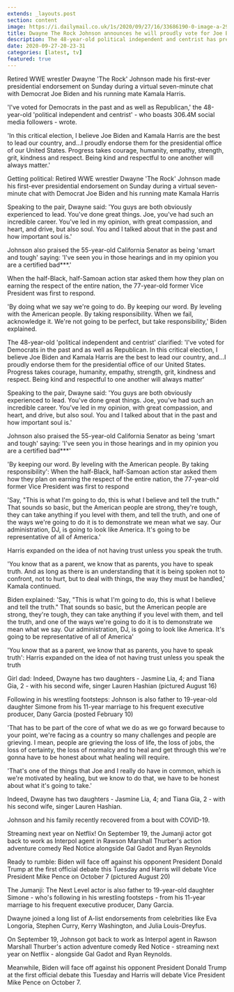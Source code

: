```yaml
---
extends: _layouts.post
section: content
image: https://i.dailymail.co.uk/1s/2020/09/27/16/33686190-0-image-a-29_1601221991653.jpg 
title: Dwayne The Rock Johnson announces he will proudly vote for Joe Biden and Kamala Harris 
description: The 48-year-old political independent and centrist has previously voted for both Democrats and Republicans 
date: 2020-09-27-20-23-31 
categories: [latest, tv] 
featured: true 
--- 
```

Retired WWE wrestler Dwayne 'The Rock' Johnson made his first-ever presidential endorsement on Sunday during a virtual seven-minute chat with Democrat Joe Biden and his running mate Kamala Harris.

'I've voted for Democrats in the past and as well as Republican,' the 48-year-old 'political independent and centrist' - who boasts 306.4M social media followers - wrote.

'In this critical election, I believe Joe Biden and Kamala Harris are the best to lead our country, and...I proudly endorse them for the presidential office of our United States. Progress takes courage, humanity, empathy, strength, grit, kindness and respect. Being kind and respectful to one another will always matter.'

Getting political: Retired WWE wrestler Dwayne 'The Rock' Johnson made his first-ever presidential endorsement on Sunday during a virtual seven-minute chat with Democrat Joe Biden and his running mate Kamala Harris

Speaking to the pair, Dwayne said: 'You guys are both obviously experienced to lead. You've done great things. Joe, you've had such an incredible career. You've led in my opinion, with great compassion, and heart, and drive, but also soul. You and I talked about that in the past and how important soul is.'

Johnson also praised the 55-year-old California Senator as being 'smart and tough' saying: 'I've seen you in those hearings and in my opinion you are a certified bad***.'

When the half-Black, half-Samoan action star asked them how they plan on earning the respect of the entire nation, the 77-year-old former Vice President was first to respond.

'By doing what we say we're going to do. By keeping our word. By leveling with the American people. By taking responsibility. When we fail, acknowledge it. We're not going to be perfect, but take responsibility,' Biden explained.

The 48-year-old 'political independent and centrist' clarified: 'I've voted for Democrats in the past and as well as Republican. In this critical election, I believe Joe Biden and Kamala Harris are the best to lead our country, and...I proudly endorse them for the presidential office of our United States. Progress takes courage, humanity, empathy, strength, grit, kindness and respect. Being kind and respectful to one another will always matter'

Speaking to the pair, Dwayne said: 'You guys are both obviously experienced to lead. You've done great things. Joe, you've had such an incredible career. You've led in my opinion, with great compassion, and heart, and drive, but also soul. You and I talked about that in the past and how important soul is.'

Johnson also praised the 55-year-old California Senator as being 'smart and tough' saying: 'I've seen you in those hearings and in my opinion you are a certified bad***'

'By keeping our word. By leveling with the American people. By taking responsibility': When the half-Black, half-Samoan action star asked them how they plan on earning the respect of the entire nation, the 77-year-old former Vice President was first to respond

'Say, "This is what I'm going to do, this is what I believe and tell the truth." That sounds so basic, but the American people are strong, they're tough, they can take anything if you level with them, and tell the truth, and one of the ways we're going to do it is to demonstrate we mean what we say. Our administration, DJ, is going to look like America. It's going to be representative of all of America.'

Harris expanded on the idea of not having trust unless you speak the truth.

'You know that as a parent, we know that as parents, you have to speak truth. And as long as there is an understanding that it is being spoken not to confront, not to hurt, but to deal with things, the way they must be handled,' Kamala continued.

Biden explained: 'Say, "This is what I'm going to do, this is what I believe and tell the truth." That sounds so basic, but the American people are strong, they're tough, they can take anything if you level with them, and tell the truth, and one of the ways we're going to do it is to demonstrate we mean what we say. Our administration, DJ, is going to look like America. It's going to be representative of all of America'

'You know that as a parent, we know that as parents, you have to speak truth': Harris expanded on the idea of not having trust unless you speak the truth

Girl dad: Indeed, Dwayne has two daughters - Jasmine Lia, 4; and Tiana Gia, 2 - with his second wife, singer Lauren Hashian (pictured August 16)

Following in his wrestling footsteps: Johnson is also father to 19-year-old daughter Simone from his 11-year marriage to his frequent executive producer, Dany Garcia (posted February 10)

'That has to be part of the core of what we do as we go forward because to your point, we're facing as a country so many challenges and people are grieving. I mean, people are grieving the loss of life, the loss of jobs, the loss of certainty, the loss of normalcy and to heal and get through this we're gonna have to be honest about what healing will require. 

'That's one of the things that Joe and I really do have in common, which is we're motivated by healing, but we know to do that, we have to be honest about what it's going to take.'

Indeed, Dwayne has two daughters - Jasmine Lia, 4; and Tiana Gia, 2 - with his second wife, singer Lauren Hashian.

Johnson and his family recently recovered from a bout with COVID-19.

Streaming next year on Netflix! On September 19, the Jumanji actor got back to work as Interpol agent in Rawson Marshall Thurber's action adventure comedy Red Notice alongside Gal Gadot and Ryan Reynolds

Ready to rumble: Biden will face off against his opponent President Donald Trump at the first official debate this Tuesday and Harris will debate Vice President Mike Pence on October 7 (pictured August 20)

The Jumanji: The Next Level actor is also father to 19-year-old daughter Simone - who's following in his wrestling footsteps - from his 11-year marriage to his frequent executive producer, Dany Garcia.

Dwayne joined a long list of A-list endorsements from celebrities like Eva Longoria, Stephen Curry, Kerry Washington, and Julia Louis-Dreyfus.

On September 19, Johnson got back to work as Interpol agent in Rawson Marshall Thurber's action adventure comedy Red Notice - streaming next year on Netflix - alongside Gal Gadot and Ryan Reynolds.

Meanwhile, Biden will face off against his opponent President Donald Trump at the first official debate this Tuesday and Harris will debate Vice President Mike Pence on October 7.


